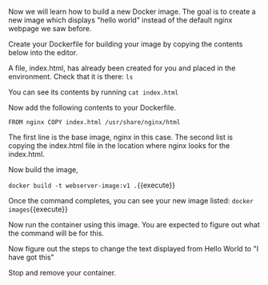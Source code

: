 Now we will learn how to build a new Docker image. The goal is to create a new image which displays "hello world" instead of the default nginx webpage we saw before. 

Create your Dockerfile for building your image by copying the contents below into the editor.

A file, index.html, has already been created for you and placed in the environment. Check that it is there:
`ls`

You can see its contents by running
`cat index.html`

Now add the following contents to your Dockerfile. 

`
FROM nginx
COPY index.html /usr/share/nginx/html
`

The first line is the base image, nginx in this case. The second list is copying the index.html file in the location where nginx looks for the index.html. 

Now build the image, 

`docker build -t webserver-image:v1 .`{{execute}}


Once the command completes, you can see your new image listed:
`docker images`{{execute}}

Now run the container using this image. You are expected to figure out what the command will be for this. 

Now figure out the steps to change the text displayed from Hello World to "I have got this" 

Stop and remove your container. 

